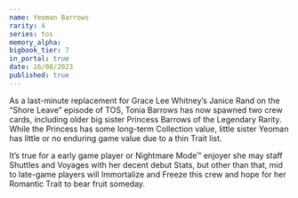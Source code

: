 ```yaml
---
name: Yeoman Barrows
rarity: 4
series: tos
memory_alpha:
bigbook_tier: 7
in_portal: true
date: 16/08/2023
published: true
---
```


As a last-minute replacement for Grace Lee Whitney’s Janice Rand on the “Shore Leave” episode of TOS, Tonia Barrows has now spawned two crew cards, including older big sister Princess Barrows of the Legendary Rarity. While the Princess has some long-term Collection value, little sister Yeoman has little or no enduring game value due to a thin Trait list.

It’s true for a early game player or Nightmare Mode™ enjoyer she may staff Shuttles and Voyages with her decent debut Stats, but other than that, mid to late-game players will Immortalize and Freeze this crew and hope for her Romantic Trait to bear fruit someday.
